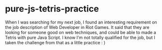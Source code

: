 # pure-js-tetris-practice
When I was searching for my next job, I found an interesting requirement on the job description of Web Developer in Riot Games. It said that they are looking for someone good on web techniques, and could be able to made a Tetris with pure Java Script. I know I'm not totally qualified for the job, but I taken the challenge from that as a little practice : )